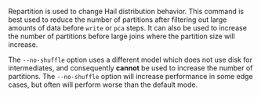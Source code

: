 <div class="cmdhead"></div>

<div class="description"></div>

<div class="synopsis"></div>

<div class="options"></div>

Repartition is used to change Hail distribution behavior.  This command is best used to reduce the number of partitions after filtering out large amounts of data before `write` or `pca` steps.  It can also be used to increase the number of partitions before large joins where the partition size will increase.

The `--no-shuffle` option uses a different model which does not use disk for intermediates, and consequently **cannot** be used to increase the number of partitions.  The `--no-shuffle` option will increase performance in some edge cases, but often will perform worse than the default mode.
